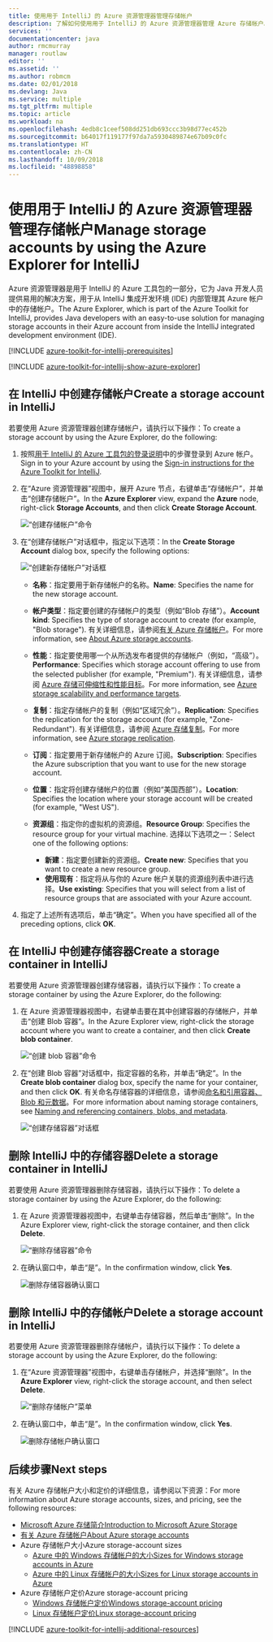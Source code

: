 ```yaml
---
title: 使用用于 IntelliJ 的 Azure 资源管理器管理存储帐户
description: 了解如何使用用于 IntelliJ 的 Azure 资源管理器管理 Azure 存储帐户。
services: ''
documentationcenter: java
author: rmcmurray
manager: routlaw
editor: ''
ms.assetid: ''
ms.author: robmcm
ms.date: 02/01/2018
ms.devlang: Java
ms.service: multiple
ms.tgt_pltfrm: multiple
ms.topic: article
ms.workload: na
ms.openlocfilehash: 4edb8c1ceef508dd251db693ccc3b98d77ec452b
ms.sourcegitcommit: b64017f119177f97da7a5930489874e67b09c0fc
ms.translationtype: HT
ms.contentlocale: zh-CN
ms.lasthandoff: 10/09/2018
ms.locfileid: "48898858"
---
```

# <a name="manage-storage-accounts-by-using-the-azure-explorer-for-intellij"></a><span data-ttu-id="09605-103">使用用于 IntelliJ 的 Azure 资源管理器管理存储帐户</span><span class="sxs-lookup"><span data-stu-id="09605-103">Manage storage accounts by using the Azure Explorer for IntelliJ</span></span>

<span data-ttu-id="09605-104">Azure 资源管理器是用于 IntelliJ 的 Azure 工具包的一部分，它为 Java 开发人员提供易用的解决方案，用于从 IntelliJ 集成开发环境 (IDE) 内部管理其 Azure 帐户中的存储帐户。</span><span class="sxs-lookup"><span data-stu-id="09605-104">The Azure Explorer, which is part of the Azure Toolkit for IntelliJ, provides Java developers with an easy-to-use solution for managing storage accounts in their Azure account from inside the IntelliJ integrated development environment (IDE).</span></span>

[!INCLUDE [azure-toolkit-for-intellij-prerequisites](../includes/azure-toolkit-for-intellij-prerequisites.md)]

[!INCLUDE [azure-toolkit-for-intellij-show-azure-explorer](../includes/azure-toolkit-for-intellij-show-azure-explorer.md)]

## <a name="create-a-storage-account-in-intellij"></a><span data-ttu-id="09605-105">在 IntelliJ 中创建存储帐户</span><span class="sxs-lookup"><span data-stu-id="09605-105">Create a storage account in IntelliJ</span></span>

<span data-ttu-id="09605-106">若要使用 Azure 资源管理器创建存储帐户，请执行以下操作：</span><span class="sxs-lookup"><span data-stu-id="09605-106">To create a storage account by using the Azure Explorer, do the following:</span></span>

1. <span data-ttu-id="09605-107">按照[用于 IntelliJ 的 Azure 工具包的登录说明]中的步骤登录到 Azure 帐户。</span><span class="sxs-lookup"><span data-stu-id="09605-107">Sign in to your Azure account by using the [Sign-in instructions for the Azure Toolkit for IntelliJ].</span></span> 

2. <span data-ttu-id="09605-108">在“Azure 资源管理器”视图中，展开 Azure 节点，右键单击“存储帐户”，并单击“创建存储帐户”。</span><span class="sxs-lookup"><span data-stu-id="09605-108">In the **Azure Explorer** view, expand the **Azure** node, right-click **Storage Accounts**, and then click **Create Storage Account**.</span></span>

   ![“创建存储帐户”命令][CS01]

3. <span data-ttu-id="09605-110">在“创建存储帐户”对话框中，指定以下选项：</span><span class="sxs-lookup"><span data-stu-id="09605-110">In the **Create Storage Account** dialog box, specify the following options:</span></span>

   ![“创建新存储帐户”对话框][CS02]

   * <span data-ttu-id="09605-112">**名称**：指定要用于新存储帐户的名称。</span><span class="sxs-lookup"><span data-stu-id="09605-112">**Name**: Specifies the name for the new storage account.</span></span>

   * <span data-ttu-id="09605-113">**帐户类型**：指定要创建的存储帐户的类型（例如“Blob 存储”）。</span><span class="sxs-lookup"><span data-stu-id="09605-113">**Account kind**: Specifies the type of storage account to create (for example, "Blob storage").</span></span> <span data-ttu-id="09605-114">有关详细信息，请参阅[有关 Azure 存储帐户]。</span><span class="sxs-lookup"><span data-stu-id="09605-114">For more information, see [About Azure storage accounts].</span></span> 

   * <span data-ttu-id="09605-115">**性能**：指定要使用哪一个从所选发布者提供的存储帐户（例如，“高级”）。</span><span class="sxs-lookup"><span data-stu-id="09605-115">**Performance**: Specifies which storage account offering to use from the selected publisher (for example, "Premium").</span></span> <span data-ttu-id="09605-116">有关详细信息，请参阅 [Azure 存储可伸缩性和性能目标]。</span><span class="sxs-lookup"><span data-stu-id="09605-116">For more information, see [Azure storage scalability and performance targets].</span></span> 

   * <span data-ttu-id="09605-117">**复制**：指定存储帐户的复制（例如“区域冗余”）。</span><span class="sxs-lookup"><span data-stu-id="09605-117">**Replication**: Specifies the replication for the storage account (for example, "Zone-Redundant").</span></span> <span data-ttu-id="09605-118">有关详细信息，请参阅 [Azure 存储复制]。</span><span class="sxs-lookup"><span data-stu-id="09605-118">For more information, see [Azure storage replication].</span></span> 

   * <span data-ttu-id="09605-119">**订阅**：指定要用于新存储帐户的 Azure 订阅。</span><span class="sxs-lookup"><span data-stu-id="09605-119">**Subscription**: Specifies the Azure subscription that you want to use for the new storage account.</span></span>

   * <span data-ttu-id="09605-120">**位置**：指定将创建存储帐户的位置（例如“美国西部”）。</span><span class="sxs-lookup"><span data-stu-id="09605-120">**Location**: Specifies the location where your storage account will be created (for example, "West US").</span></span>

   * <span data-ttu-id="09605-121">**资源组**：指定你的虚拟机的资源组。</span><span class="sxs-lookup"><span data-stu-id="09605-121">**Resource Group**: Specifies the resource group for your virtual machine.</span></span> <span data-ttu-id="09605-122">选择以下选项之一：</span><span class="sxs-lookup"><span data-stu-id="09605-122">Select one of the following options:</span></span>
      * <span data-ttu-id="09605-123">**新建**：指定要创建新的资源组。</span><span class="sxs-lookup"><span data-stu-id="09605-123">**Create new**: Specifies that you want to create a new resource group.</span></span>
      * <span data-ttu-id="09605-124">**使用现有**：指定将从与你的 Azure 帐户关联的资源组列表中进行选择。</span><span class="sxs-lookup"><span data-stu-id="09605-124">**Use existing**: Specifies that you will select from a list of resource groups that are associated with your Azure account.</span></span>

4. <span data-ttu-id="09605-125">指定了上述所有选项后，单击“确定”。</span><span class="sxs-lookup"><span data-stu-id="09605-125">When you have specified all of the preceding options, click **OK**.</span></span>

## <a name="create-a-storage-container-in-intellij"></a><span data-ttu-id="09605-126">在 IntelliJ 中创建存储容器</span><span class="sxs-lookup"><span data-stu-id="09605-126">Create a storage container in IntelliJ</span></span>

<span data-ttu-id="09605-127">若要使用 Azure 资源管理器创建存储容器，请执行以下操作：</span><span class="sxs-lookup"><span data-stu-id="09605-127">To create a storage container by using the Azure Explorer, do the following:</span></span>

1. <span data-ttu-id="09605-128">在 Azure 资源管理器视图中，右键单击要在其中创建容器的存储帐户，并单击“创建 Blob 容器”。</span><span class="sxs-lookup"><span data-stu-id="09605-128">In the Azure Explorer view, right-click the storage account where you want to create a container, and then click **Create blob container**.</span></span>

   ![“创建 blob 容器”命令][CC01]

2. <span data-ttu-id="09605-130">在“创建 Blob 容器”对话框中，指定容器的名称，并单击“确定”。</span><span class="sxs-lookup"><span data-stu-id="09605-130">In the **Create blob container** dialog box, specify the name for your container, and then click **OK**.</span></span> <span data-ttu-id="09605-131">有关命名存储容器的详细信息，请参阅[命名和引用容器、Blob 和元数据]。</span><span class="sxs-lookup"><span data-stu-id="09605-131">For more information about naming storage containers, see [Naming and referencing containers, blobs, and metadata].</span></span>

   ![“创建存储容器”对话框][CC02]

## <a name="delete-a-storage-container-in-intellij"></a><span data-ttu-id="09605-133">删除 IntelliJ 中的存储容器</span><span class="sxs-lookup"><span data-stu-id="09605-133">Delete a storage container in IntelliJ</span></span>

<span data-ttu-id="09605-134">若要使用 Azure 资源管理器删除存储容器，请执行以下操作：</span><span class="sxs-lookup"><span data-stu-id="09605-134">To delete a storage container by using the Azure Explorer, do the following:</span></span>

1. <span data-ttu-id="09605-135">在 Azure 资源管理器视图中，右键单击存储容器，然后单击“删除”。</span><span class="sxs-lookup"><span data-stu-id="09605-135">In the Azure Explorer view, right-click the storage container, and then click **Delete**.</span></span>

   ![“删除存储容器”命令][DC01]

2. <span data-ttu-id="09605-137">在确认窗口中，单击“是”。</span><span class="sxs-lookup"><span data-stu-id="09605-137">In the confirmation window, click **Yes**.</span></span>

   ![删除存储容器确认窗口][DC02]

## <a name="delete-a-storage-account-in-intellij"></a><span data-ttu-id="09605-139">删除 IntelliJ 中的存储帐户</span><span class="sxs-lookup"><span data-stu-id="09605-139">Delete a storage account in IntelliJ</span></span>

<span data-ttu-id="09605-140">若要使用 Azure 资源管理器删除存储帐户，请执行以下操作：</span><span class="sxs-lookup"><span data-stu-id="09605-140">To delete a storage account by using the Azure Explorer, do the following:</span></span>

1. <span data-ttu-id="09605-141">在“Azure 资源管理器”视图中，右键单击存储帐户，并选择“删除”。</span><span class="sxs-lookup"><span data-stu-id="09605-141">In the **Azure Explorer** view, right-click the storage account, and then select **Delete**.</span></span>

   ![“删除存储帐户”菜单][DS01]

2. <span data-ttu-id="09605-143">在确认窗口中，单击“是”。</span><span class="sxs-lookup"><span data-stu-id="09605-143">In the confirmation window, click **Yes**.</span></span>

   ![删除存储帐户确认窗口][DS02]

## <a name="next-steps"></a><span data-ttu-id="09605-145">后续步骤</span><span class="sxs-lookup"><span data-stu-id="09605-145">Next steps</span></span>

<span data-ttu-id="09605-146">有关 Azure 存储帐户大小和定价的详细信息，请参阅以下资源：</span><span class="sxs-lookup"><span data-stu-id="09605-146">For more information about Azure storage accounts, sizes, and pricing, see the following resources:</span></span>

* <span data-ttu-id="09605-147">[Microsoft Azure 存储简介]</span><span class="sxs-lookup"><span data-stu-id="09605-147">[Introduction to Microsoft Azure Storage]</span></span>
* <span data-ttu-id="09605-148">[有关 Azure 存储帐户]</span><span class="sxs-lookup"><span data-stu-id="09605-148">[About Azure storage accounts]</span></span>
* <span data-ttu-id="09605-149">Azure 存储帐户大小</span><span class="sxs-lookup"><span data-stu-id="09605-149">Azure storage-account sizes</span></span>
  * <span data-ttu-id="09605-150">[Azure 中的 Windows 存储帐户的大小]</span><span class="sxs-lookup"><span data-stu-id="09605-150">[Sizes for Windows storage accounts in Azure]</span></span>
  * <span data-ttu-id="09605-151">[Azure 中的 Linux 存储帐户的大小]</span><span class="sxs-lookup"><span data-stu-id="09605-151">[Sizes for Linux storage accounts in Azure]</span></span>
* <span data-ttu-id="09605-152">Azure 存储帐户定价</span><span class="sxs-lookup"><span data-stu-id="09605-152">Azure storage-account pricing</span></span>
  * <span data-ttu-id="09605-153">[Windows 存储帐户定价]</span><span class="sxs-lookup"><span data-stu-id="09605-153">[Windows storage-account pricing]</span></span>
  * <span data-ttu-id="09605-154">[Linux 存储帐户定价]</span><span class="sxs-lookup"><span data-stu-id="09605-154">[Linux storage-account pricing]</span></span>

[!INCLUDE [azure-toolkit-for-intellij-additional-resources](../includes/azure-toolkit-for-intellij-additional-resources.md)]

<!-- URL List -->

[用于 IntelliJ 的 Azure 工具包的登录说明]: ./azure-toolkit-for-intellij-sign-in-instructions.md
[Sign-in instructions for the Azure Toolkit for IntelliJ]: ./azure-toolkit-for-intellij-sign-in-instructions.md
[Microsoft Azure 存储简介]: /azure/storage/storage-introduction
[Introduction to Microsoft Azure Storage]: /azure/storage/storage-introduction
[有关 Azure 存储帐户]: /azure/storage/storage-create-storage-account
[About Azure storage accounts]: /azure/storage/storage-create-storage-account
[Azure 存储复制]: /azure/storage/storage-redundancy
[Azure storage replication]: /azure/storage/storage-redundancy
[Azure 存储可伸缩性和性能目标]: /azure/storage/storage-scalability-targets
[Azure storage scalability and Performance Targets]: /azure/storage/storage-scalability-targets
[命名和引用容器、Blob 和元数据]: http://go.microsoft.com/fwlink/?LinkId=255555
[Naming and referencing containers, blobs, and metadata]: http://go.microsoft.com/fwlink/?LinkId=255555

[Azure 中的 Windows 存储帐户的大小]: /azure/virtual-machines/virtual-machines-windows-sizes
[Sizes for Windows storage accounts in Azure]: /azure/virtual-machines/virtual-machines-windows-sizes
[Azure 中的 Linux 存储帐户的大小]: /azure/virtual-machines/virtual-machines-linux-sizes
[Sizes for Linux storage accounts in Azure]: /azure/virtual-machines/virtual-machines-linux-sizes
[Windows 存储帐户定价]: /pricing/details/virtual-machines/windows/
[Windows storage-account pricing]: /pricing/details/virtual-machines/windows/
[Linux 存储帐户定价]: /pricing/details/virtual-machines/linux/
[Linux storage-account pricing]: /pricing/details/virtual-machines/linux/

<!-- IMG List -->

[CS01]: media/azure-toolkit-for-intellij-managing-storage-accounts-using-azure-explorer/CS01.png
[CS02]: media/azure-toolkit-for-intellij-managing-storage-accounts-using-azure-explorer/CS02.png
[CC01]: media/azure-toolkit-for-intellij-managing-storage-accounts-using-azure-explorer/CC01.png
[CC02]: media/azure-toolkit-for-intellij-managing-storage-accounts-using-azure-explorer/CC02.png

[DS01]: media/azure-toolkit-for-intellij-managing-storage-accounts-using-azure-explorer/DS01.png
[DS02]: media/azure-toolkit-for-intellij-managing-storage-accounts-using-azure-explorer/DS02.png
[DC01]: media/azure-toolkit-for-intellij-managing-storage-accounts-using-azure-explorer/DC01.png
[DC02]: media/azure-toolkit-for-intellij-managing-storage-accounts-using-azure-explorer/DC02.png
